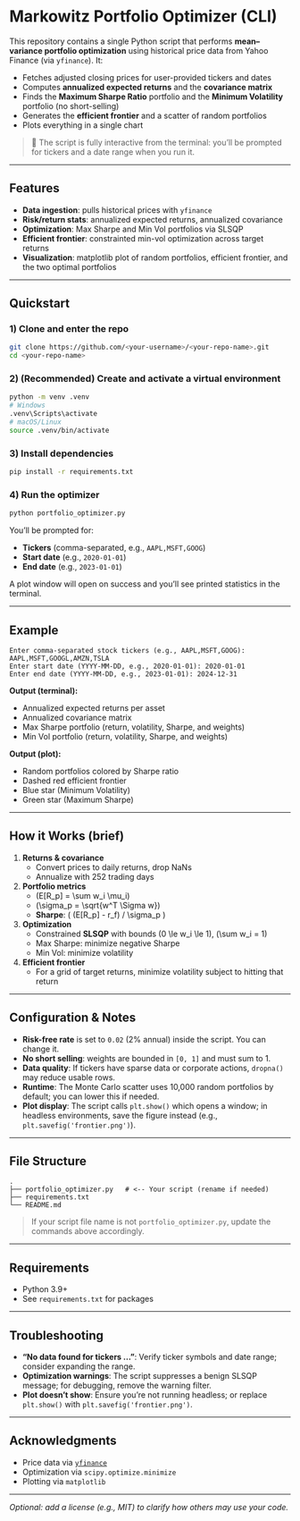 # Markowitz Portfolio Optimizer (CLI)

This repository contains a single Python script that performs **mean–variance portfolio optimization** using historical price data from Yahoo Finance (via `yfinance`). It:
- Fetches adjusted closing prices for user-provided tickers and dates
- Computes **annualized expected returns** and the **covariance matrix**
- Finds the **Maximum Sharpe Ratio** portfolio and the **Minimum Volatility** portfolio (no short-selling)
- Generates the **efficient frontier** and a scatter of random portfolios
- Plots everything in a single chart

> 📌 The script is fully interactive from the terminal: you’ll be prompted for tickers and a date range when you run it.

---

## Features
- **Data ingestion**: pulls historical prices with `yfinance`
- **Risk/return stats**: annualized expected returns, annualized covariance
- **Optimization**: Max Sharpe and Min Vol portfolios via SLSQP
- **Efficient frontier**: constrainted min-vol optimization across target returns
- **Visualization**: matplotlib plot of random portfolios, efficient frontier, and the two optimal portfolios

---

## Quickstart

### 1) Clone and enter the repo
```bash
git clone https://github.com/<your-username>/<your-repo-name>.git
cd <your-repo-name>
```

### 2) (Recommended) Create and activate a virtual environment
```bash
python -m venv .venv
# Windows
.venv\Scripts\activate
# macOS/Linux
source .venv/bin/activate
```

### 3) Install dependencies
```bash
pip install -r requirements.txt
```

### 4) Run the optimizer
```bash
python portfolio_optimizer.py
```
You’ll be prompted for:
- **Tickers** (comma-separated, e.g., `AAPL,MSFT,GOOG`)
- **Start date** (e.g., `2020-01-01`)
- **End date** (e.g., `2023-01-01`)

A plot window will open on success and you’ll see printed statistics in the terminal.

---

## Example
```
Enter comma-separated stock tickers (e.g., AAPL,MSFT,GOOG): AAPL,MSFT,GOOGL,AMZN,TSLA
Enter start date (YYYY-MM-DD, e.g., 2020-01-01): 2020-01-01
Enter end date (YYYY-MM-DD, e.g., 2023-01-01): 2024-12-31
```

**Output (terminal):**
- Annualized expected returns per asset
- Annualized covariance matrix
- Max Sharpe portfolio (return, volatility, Sharpe, and weights)
- Min Vol portfolio (return, volatility, Sharpe, and weights)

**Output (plot):**
- Random portfolios colored by Sharpe ratio
- Dashed red efficient frontier
- Blue star (Minimum Volatility)
- Green star (Maximum Sharpe)

---

## How it Works (brief)
1. **Returns & covariance**
   - Convert prices to daily returns, drop NaNs
   - Annualize with 252 trading days
2. **Portfolio metrics**
   - \(E[R_p] = \sum w_i \mu_i\)
   - \(\sigma_p = \sqrt{w^T \Sigma w}\)
   - **Sharpe**: \( (E[R_p] - r_f) / \sigma_p \)
3. **Optimization**
   - Constrained **SLSQP** with bounds \(0 \le w_i \le 1\), \(\sum w_i = 1\)
   - Max Sharpe: minimize negative Sharpe
   - Min Vol: minimize volatility
4. **Efficient frontier**
   - For a grid of target returns, minimize volatility subject to hitting that return

---

## Configuration & Notes
- **Risk-free rate** is set to `0.02` (2% annual) inside the script. You can change it.
- **No short selling**: weights are bounded in `[0, 1]` and must sum to 1.
- **Data quality**: If tickers have sparse data or corporate actions, `dropna()` may reduce usable rows.
- **Runtime**: The Monte Carlo scatter uses 10,000 random portfolios by default; you can lower this if needed.
- **Plot display**: The script calls `plt.show()` which opens a window; in headless environments, save the figure instead (e.g., `plt.savefig('frontier.png')`).

---

## File Structure
```
.
├── portfolio_optimizer.py   # <-- Your script (rename if needed)
├── requirements.txt
└── README.md
```

> If your script file name is not `portfolio_optimizer.py`, update the commands above accordingly.

---

## Requirements
- Python 3.9+
- See `requirements.txt` for packages

---

## Troubleshooting
- **“No data found for tickers …”**: Verify ticker symbols and date range; consider expanding the range.
- **Optimization warnings**: The script suppresses a benign SLSQP message; for debugging, remove the warning filter.
- **Plot doesn’t show**: Ensure you’re not running headless; or replace `plt.show()` with `plt.savefig('frontier.png')`.

---

## Acknowledgments
- Price data via [`yfinance`](https://github.com/ranaroussi/yfinance)
- Optimization via `scipy.optimize.minimize`
- Plotting via `matplotlib`

---

*Optional: add a license (e.g., MIT) to clarify how others may use your code.*
